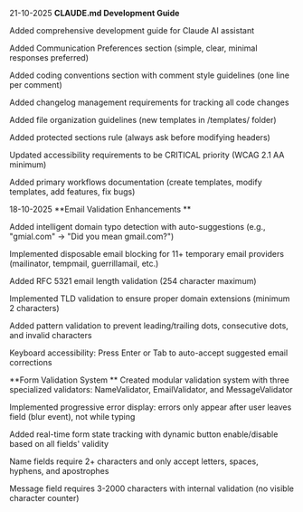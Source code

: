 21-10-2025
**CLAUDE.md Development Guide**

Added comprehensive development guide for Claude AI assistant

Added Communication Preferences section (simple, clear, minimal responses preferred)

Added coding conventions section with comment style guidelines (one line per comment)

Added changelog management requirements for tracking all code changes

Added file organization guidelines (new templates in /templates/ folder)

Added protected sections rule (always ask before modifying headers)

Updated accessibility requirements to be CRITICAL priority (WCAG 2.1 AA minimum)

Added primary workflows documentation (create templates, modify templates, add features, fix bugs)


18-10-2025
**Email Validation Enhancements
**

Added intelligent domain typo detection with auto-suggestions (e.g., "gmial.com" → "Did you mean gmail.com?")

Implemented disposable email blocking for 11+ temporary email providers (mailinator, tempmail, guerrillamail, etc.)

Added RFC 5321 email length validation (254 character maximum)

Implemented TLD validation to ensure proper domain extensions (minimum 2 characters)

Added pattern validation to prevent leading/trailing dots, consecutive dots, and invalid characters

Keyboard accessibility: Press Enter or Tab to auto-accept suggested email corrections

**Form Validation System
**
Created modular validation system with three specialized validators: NameValidator, EmailValidator, and MessageValidator

Implemented progressive error display: errors only appear after user leaves field (blur event), not while typing

Added real-time form state tracking with dynamic button enable/disable based on all fields' validity

Name fields require 2+ characters and only accept letters, spaces, hyphens, and apostrophes

Message field requires 3-2000 characters with internal validation (no visible character counter)
